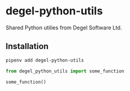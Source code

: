 # degel-python-utils

Shared Python utilies from Degel Software Ltd.

## Installation

```bash
pipenv add degel-python-utils
```

```python
from degel_python_utils import some_function

some_function()
```
